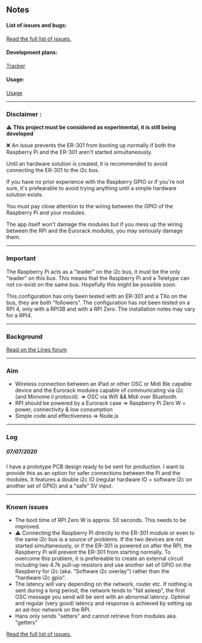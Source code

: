 ## Notes

#### List of issues and bugs:

[Read the full list of issues.](https://github.com/nordseele/hans/issues) 

#### Development plans:

[Tracker](/doc/tracker.md) 


#### Usage:

[Usage](/doc/usage.md) 

____


### Disclaimer : 

⚠️ **This project must be considered as experimental, it is still being developed**

❌ An issue prevents the ER-301 from booting up normally if both the Raspberry Pi and the ER-301 aren't started simultaneously.  

Until an hardware solution is created, it is recommended to avoid connecting the ER-301 to the i2c bus. 

If you have no prior experience with the Raspberry GPIO or if you're not sure, it's prefearable to avoid trying anything until a simple hardware solution exists. 

You must pay close attention to the wiring between the GPIO of the Raspberry Pi and your modules. 

The app itself won't damage the modules but if you mess up the wiring between the RPi and the Eurorack modules, you may seriously damage them.

____

### Important

The Raspberry Pi acts as a "leader" on the i2c bus, it must be the only "leader" on this bus. This means that the Raspberry Pi and a Teletype can not co-exist on the same bus. Hopefully this might be possible soon.

This configuration has only been tested with an ER-301 and a TXo on the bus, they are both "followers". The configuration has not been tested on a RPI 4, only with a RPI3B and with a RPI Zero. The installation notes may vary for a RPI4.

____

### Background 

[Read on the Lines forum](https://llllllll.co/t/controlling-txo-er-301-etc-wirelessly-using-osc-node-and-a-rpi/33680)


____

### Aim

- Wireless connection between an iPad or other OSC or Midi Ble capable device and the Eurorack modules capable of communicating via i2c (and Monome ii protocol). => OSC via Wifi && Midi over Bluetooth. 
- RPI should be powered by a Eurorack case => Raspberry Pi Zero W = power, connectivity & low consumption 
- Simple code and effectiveness => Node.js


____

### Log

##### 07/07/2020

I have a prototype PCB design ready to be sent for production. I want to provide this as an option for safer connections between the Pi and the modules. It features a double i2c IO (regular hardware IO + software i2c on another set of GPIO) and a "safe" 5V input.


_____

### Known issues 

- The boot time of RPI Zero W is approx. 50 seconds. This needs to be improved. 
- ⚠️ Connecting the Raspberry PI directly to the ER-301 module or even to the same i2c bus is a source of problems. If the two devices are not started simultaneously, or if the ER-301 is powered on after the RPI, the Raspberry Pi will prevent the ER-301 from starting normally. To overcome this problem, it is prefereable to create an external circuit including two 4.7k pull-up resistors and use another set of GPIO on the Raspberry for i2c (aka. "Software i2c overlay") rather than the "hardware i2c gpio".
- The latency will vary depending on the network, router etc. If nothing is sent during a long period, the network tends to "fall asleep", the first OSC message you send will be sent with an abnormal latency. Optimal and regular (very good) latency and response is achieved by setting up an ad-hoc network on the RPI. 
- Hans only sends "setters" and cannot retrieve from modules aka. "getters" 

[Read the full list of issues.](https://github.com/nordseele/hans/issues) 



